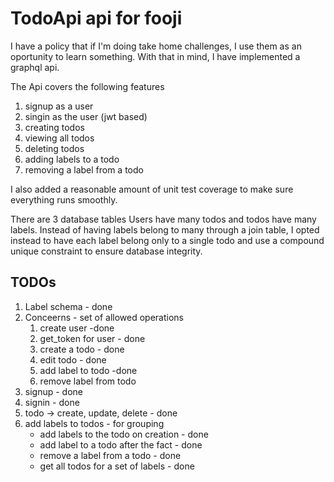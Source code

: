 # TodoApi api for fooji

I have a policy that if I'm doing take home challenges, I use them as an oportunity to learn something. With that in mind, I have implemented a graphql api.

The Api covers the following features
1. signup as a user
2. singin as the user (jwt based)
3. creating todos
4. viewing all todos
5. deleting todos
6. adding labels to a todo
7. removing a label from a todo

I also added a reasonable amount of unit test coverage to make sure everything runs smoothly.

There are 3 database tables Users have many todos and todos have many labels. Instead of having labels belong to many through a join table, I opted instead to have each label belong only to a single todo and use a compound unique constraint to ensure database integrity.




## TODOs
1. Label schema - done
2. Conceerns - set of allowed operations
    1. create user -done 
    2. get_token for user - done
    3. create a todo - done
    4. edit todo - done
    5. add label to todo -done
    6. remove label from todo
3. signup - done
4. signin - done
5. todo -> create, update, delete - done
6. add labels to todos - for grouping
    * add labels to the todo on creation - done
    * add label to a todo after the fact - done
    * remove a label from a todo - done
    * get all todos for a set of labels - done




